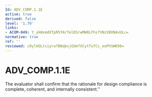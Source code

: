 ```yaml
---
Id: ADV_COMP.1.1E
active: true
derived: false
level: '1.70'
links:
- ACOM-049: Y_ykWxmdXTpR5YArTelDSrwMW8LFhsfVNzVBXNAxULc=
normative: true
ref: ''
reviewed: c0ylUOLtciyrafBWqbvjGUmfXCytTuTCc_eoPhSWK98=
---
```


# ADV_COMP.1.1E

The evaluator shall confirm that the rationale for design compliance is complete, coherent, and internally consistent.''